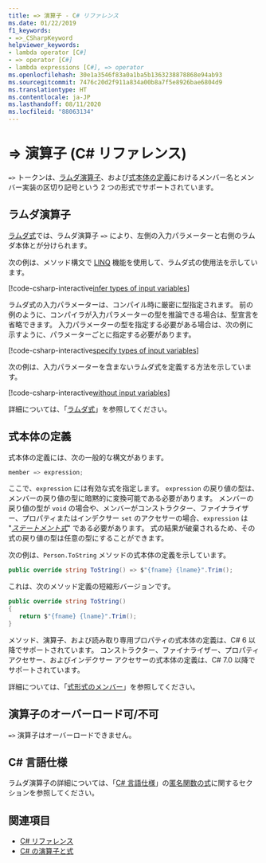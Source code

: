 ```yaml
---
title: => 演算子 - C# リファレンス
ms.date: 01/22/2019
f1_keywords:
- =>_CSharpKeyword
helpviewer_keywords:
- lambda operator [C#]
- => operator [C#]
- lambda expressions [C#], => operator
ms.openlocfilehash: 30e1a3546f83a0a1ba5b1363238878868e94ab93
ms.sourcegitcommit: 7476c20d2f911a834a00b8a7f5e8926bae6804d9
ms.translationtype: HT
ms.contentlocale: ja-JP
ms.lasthandoff: 08/11/2020
ms.locfileid: "88063134"
---
```

# <a name="-operator-c-reference"></a>=> 演算子 (C# リファレンス)

`=>` トークンは、[ラムダ演算子](#lambda-operator)、および[式本体の定義](#expression-body-definition)におけるメンバー名とメンバー実装の区切り記号という 2 つの形式でサポートされています。

## <a name="lambda-operator"></a>ラムダ演算子

[ラムダ式](lambda-expressions.md)では、ラムダ演算子 `=>` により、左側の入力パラメーターと右側のラムダ本体とが分けられます。

次の例は、メソッド構文で [LINQ](../../programming-guide/concepts/linq/index.md) 機能を使用して、ラムダ式の使用法を示しています。

[!code-csharp-interactive[infer types of input variables](snippets/shared/LambdaOperator.cs#InferredTypes)]

ラムダ式の入力パラメーターは、コンパイル時に厳密に型指定されます。 前の例のように、コンパイラが入力パラメーターの型を推論できる場合は、型宣言を省略できます。 入力パラメーターの型を指定する必要がある場合は、次の例に示すように、パラメーターごとに指定する必要があります。

[!code-csharp-interactive[specify types of input variables](snippets/shared/LambdaOperator.cs#ExplicitTypes)]

次の例は、入力パラメーターを含まないラムダ式を定義する方法を示しています。

[!code-csharp-interactive[without input variables](snippets/shared/LambdaOperator.cs#WithoutInput)]

詳細については、「[ラムダ式](lambda-expressions.md)」を参照してください。

## <a name="expression-body-definition"></a>式本体の定義

式本体の定義には、次の一般的な構文があります。

```csharp
member => expression;
```

ここで、`expression` には有効な式を指定します。 `expression` の戻り値の型は、メンバーの戻り値の型に暗黙的に変換可能である必要があります。 メンバーの戻り値の型が `void` の場合や、メンバーがコンストラクター、ファイナライザー、プロパティまたはインデクサー `set` のアクセサーの場合、`expression` は "[*ステートメント式*](~/_csharplang/spec/statements.md#expression-statements)" である必要があります。 式の結果が破棄されるため、その式の戻り値の型は任意の型にすることができます。

次の例は、`Person.ToString` メソッドの式本体の定義を示しています。

```csharp
public override string ToString() => $"{fname} {lname}".Trim();
```

これは、次のメソッド定義の短縮形バージョンです。

```csharp
public override string ToString()
{
   return $"{fname} {lname}".Trim();
}
```

メソッド、演算子、および読み取り専用プロパティの式本体の定義は、C# 6 以降でサポートされています。 コンストラクター、ファイナライザー、プロパティ アクセサー、およびインデクサー アクセサーの式本体の定義は、C# 7.0 以降でサポートされています。

詳細については、「[式形式のメンバー](../../programming-guide/statements-expressions-operators/expression-bodied-members.md)」を参照してください。

## <a name="operator-overloadability"></a>演算子のオーバーロード可/不可

`=>` 演算子はオーバーロードできません。

## <a name="c-language-specification"></a>C# 言語仕様

ラムダ演算子の詳細については、「[C# 言語仕様](~/_csharplang/spec/introduction.md)」の[匿名関数の式](~/_csharplang/spec/expressions.md#anonymous-function-expressions)に関するセクションを参照してください。

## <a name="see-also"></a>関連項目

- [C# リファレンス](../index.md)
- [C# の演算子と式](index.md)
